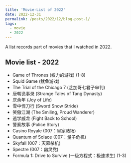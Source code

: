 ```yaml
---
title: 'Movie-List of 2022'
date: 2022-12-31
permalink: /posts/2022/12/blog-post-1/
tags:
  - movie
  - 2022
---
```


A list records part of movies that I watched in 2022.

## Movie list - 2022

- Game of Thrones (权力的游戏) (1-8)
- Squid Game (鱿鱼游戏)
- The Trial of the Chicago 7 (芝加哥七君子审判)
- 唐朝诡事录 (Strange Tales of Tang Dynasty)
- 庆余年 (Joy of Life)
- 雪中悍刀行 (Sword Snow Stride)
- 笑傲江湖 (The Smiling, Proud Wanderer)
- 逃学威龙 (Fight Back to School)
- 警察故事 (Police Story)
- Casino Royale (007：皇家赌场)
- Quantum of Solace (007：量子危机)
- Skyfall (007：天幕杀机)
- Spectre (007：幽灵党)
- Formula 1: Drive to Survive (一级方程式：极速求生) (1-3)
